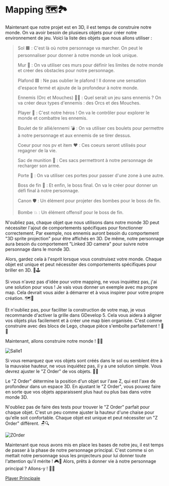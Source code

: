 # Mapping 🗺️🏞️

Maintenant que notre projet est en 3D, il est temps de construire notre monde. On va avoir besoin de plusieurs objets pour créer notre environnement de jeu. Voici la liste des objets que nous allons utiliser :

>Sol 🟫 : C'est là où notre personnage va marcher. On peut le personnaliser pour donner à notre monde un look unique.
>
>Mur 🧱 : On va utiliser ces murs pour définir les limites de notre monde et créer des obstacles pour notre personnage.
>
>Plafond 🟦 : Ne pas oublier le plafond ! Il donne une sensation d'espace fermé et ajoute de la profondeur à notre monde.
>
>Ennemis (Orc et Mouches) 👹🦟 : Quel serait un jeu sans ennemis ? On va créer deux types d'ennemis : des Orcs et des Mouches.
>
>Player 👤 : C'est notre héros ! On va le contrôler pour explorer le monde et combattre les ennemis.
>
>Boulet de tir allié/ennemi 💣 : On va utiliser ces boulets pour permettre à notre personnage et aux ennemis de se tirer dessus.
>
>Coeur pour nos pv et item ❤️ : Ces coeurs seront utilisés pour regagner de la vie.
>
>Sac de munition 💼 : Ces sacs permettront à notre personnage de recharger son arme.
>
>Porte 🚪 : On va utiliser ces portes pour passer d'une zone à une autre.
>
>Boss de fin 👑 : Et enfin, le boss final. On va le créer pour donner un défi final à notre personnage.
>
>Canon 🛡️ : Un élément pour projeter des bombes pour le boss de fin.
>
>Bombe 💥 : Un élément offensif pour le boss de fin.

N'oubliez pas, chaque objet que nous utilisons dans notre monde 3D peut nécessiter l'ajout de comportements spécifiques pour fonctionner correctement. Par exemple, nos ennemis auront besoin du comportement "3D sprite projection" pour être affichés en 3D. De même, notre personnage aura besoin du comportement "Linked 3D camera" pour suivre notre personnage dans le monde 3D. 

Alors, gardez cela à l'esprit lorsque vous construisez votre monde. Chaque objet est unique et peut nécessiter des comportements spécifiques pour briller en 3D. 🌟🕹️

Si vous n'avez pas d'idée pour votre mapping, ne vous inquiétez pas, j'ai une solution pour vous ! Je vais vous donner un exemple avec ma propre map. Cela devrait vous aider à démarrer et à vous inspirer pour votre propre création. 🗺️🎨

Et n'oubliez pas, pour faciliter la construction de votre map, je vous recommande d'activer la grille dans GDevelop 5. Cela vous aidera à aligner vos objets plus facilement et à créer une map bien organisée. C'est comme construire avec des blocs de Lego, chaque pièce s'emboîte parfaitement ! 🧱🔧

Maintenant, allons construire notre monde ! 🚀🎉

![Salle1](Images/Salle1.png)

Si vous remarquez que vos objets sont créés dans le sol ou semblent être à la mauvaise hauteur, ne vous inquiétez pas, il y a une solution simple. Vous devrez ajuster le "Z Order" de vos objets. 📏🔧

Le "Z Order" détermine la position d'un objet sur l'axe Z, qui est l'axe de profondeur dans un espace 3D. En ajustant le "Z Order", vous pouvez faire en sorte que vos objets apparaissent plus haut ou plus bas dans votre monde 3D.

N'oubliez pas de faire des tests pour trouver le "Z Order" parfait pour chaque objet. C'est un peu comme ajuster la hauteur d'une chaise pour qu'elle soit confortable. Chaque objet est unique et peut nécessiter un "Z Order" différent. 🪑🔍

![ZOrder](Images/zorder.gif)

Maintenant que nous avons mis en place les bases de notre jeu, il est temps de passer à la phase de notre personnage principal. C'est comme si on mettait notre personnage sous les projecteurs pour lui donner toute l'attention qu'il mérite ! 🎮🌟 Alors, prêts à donner vie à notre personnage principal ? Allons-y ! 🚀🎉

[Player Principale](https://github.com/g404-code-gaming/DoomLike_CodeGaming/blob/main/Création-Du-Jeu/03_Player%20Principale%20(Déplacement%20FPS%20%2B%20tir).md)

